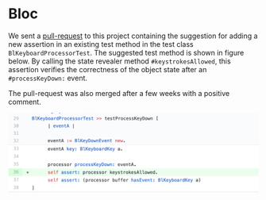 # Bloc

We sent a [pull-request](https://github.com/feenkcom/Bloc/pull/7) to this project containing the suggestion  for adding a new assertion in an existing test method  in the test class `BlKeyboardProcessorTest`.
The suggested test method is shown in figure below. 
By calling the state revealer method `#keystrokesAllowed`, this assertion verifies the correctness of the object state after an `#processKeyDown:` event.

The pull-request was also merged after a few weeks with a positive comment.

![A new assertion in test method suggestion sent in a pull-request to the project Bloc](figures/pr-bloc.png)

